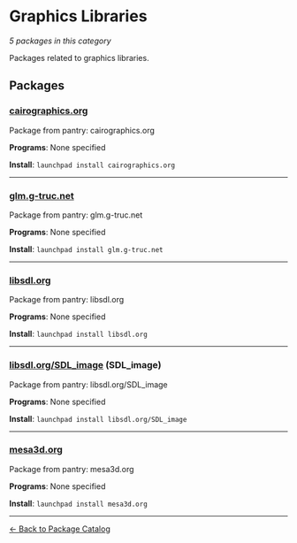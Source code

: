 # Graphics Libraries

*5 packages in this category*

Packages related to graphics libraries.

## Packages

### [cairographics.org](../packages/cairographics.org/index.md)

Package from pantry: cairographics.org

**Programs**: None specified

**Install**: `launchpad install cairographics.org`

---

### [glm.g-truc.net](../packages/glm.g-truc.net/index.md)

Package from pantry: glm.g-truc.net

**Programs**: None specified

**Install**: `launchpad install glm.g-truc.net`

---

### [libsdl.org](../packages/libsdl.org/index.md)

Package from pantry: libsdl.org

**Programs**: None specified

**Install**: `launchpad install libsdl.org`

---

### [libsdl.org/SDL_image](../packages/libsdl.org/SDL_image/index.md) (SDL_image)

Package from pantry: libsdl.org/SDL_image

**Programs**: None specified

**Install**: `launchpad install libsdl.org/SDL_image`

---

### [mesa3d.org](../packages/mesa3d.org/index.md)

Package from pantry: mesa3d.org

**Programs**: None specified

**Install**: `launchpad install mesa3d.org`

---

[← Back to Package Catalog](../package-catalog.md)
